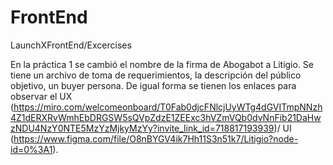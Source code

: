 # FrontEnd
LaunchXFrontEnd/Excercises

En la práctica 1 se cambió el nombre de la firma de Abogabot a Litigio. Se tiene un archivo de toma de requerimientos, la descripción del público objetivo, un buyer persona. De igual forma se tienen los enlaces para observar el UX (https://miro.com/welcomeonboard/T0Fab0djcFNlcjUyWTg4dGVITmpNNzh4Z1dERXRvWmhEbDRGSW5sQVpZdzE1ZEExc3hVZmVQb0dvNnFib21DaHwzNDU4NzY0NTE5MzYzMjkyMzYy?invite_link_id=718817193939)/ UI (https://www.figma.com/file/O8nBYGV4ik7Hh11S3n51k7/Litigio?node-id=0%3A1).

